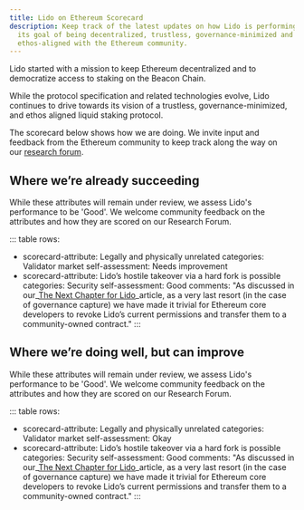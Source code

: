 ```yaml
---
title: Lido on Ethereum Scorecard
description: Keep track of the latest updates on how Lido is performing against
  its goal of being decentralized, trustless, governance-minimized and
  ethos-aligned with the Ethereum community.
---
```

Lido started with a mission to keep Ethereum decentralized and to democratize access to staking on the Beacon Chain.

While the protocol specification and related technologies evolve, Lido continues to drive towards its vision of a trustless, governance-minimized, and ethos aligned liquid staking protocol.

The scorecard below shows how we are doing. We invite input and feedback from the Ethereum community to keep track along the way on our [research forum](https://research.lido.fi/). 

## Where we’re already succeeding

While these attributes will remain under review, we assess Lido's performance to be 'Good'. We welcome community feedback on the attributes and how they are scored on our Research Forum.

::: table
rows:
  - scorecard-attribute: Legally and physically unrelated
    categories: Validator market
    self-assessment: Needs improvement
  - scorecard-attribute: Lido’s hostile takeover via a hard fork is possible
    categories: Security
    self-assessment: Good
    comments: "As discussed in our\_[The Next Chapter for Lido](https://blog.lido.fi/the-next-chapter-for-lido/)\_article, as a very last resort (in the case of governance capture) we have made it trivial for Ethereum core developers to revoke Lido’s current permissions and transfer them to a community-owned contract."
:::

## Where we’re doing well, but can improve

While these attributes will remain under review, we assess Lido's performance to be 'Good'. We welcome community feedback on the attributes and how they are scored on our Research Forum.

::: table
rows:
  - scorecard-attribute: Legally and physically unrelated
    categories: Validator market
    self-assessment: Okay
  - scorecard-attribute: Lido’s hostile takeover via a hard fork is possible
    categories: Security
    self-assessment: Good
    comments: "As discussed in our\_[The Next Chapter for Lido](https://blog.lido.fi/the-next-chapter-for-lido/)\_article, as a very last resort (in the case of governance capture) we have made it trivial for Ethereum core developers to revoke Lido’s current permissions and transfer them to a community-owned contract."
:::